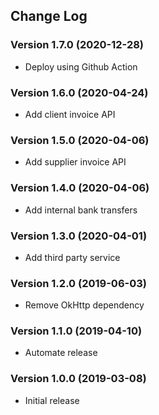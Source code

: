 ## Change Log
### Version 1.7.0 (2020-12-28)
- Deploy using Github Action
### Version 1.6.0 (2020-04-24)
- Add client invoice API 
### Version 1.5.0 (2020-04-06)
- Add supplier invoice API 
### Version 1.4.0 (2020-04-06)
- Add internal bank transfers
### Version 1.3.0 (2020-04-01)
- Add third party service
### Version 1.2.0 (2019-06-03)
- Remove OkHttp dependency
### Version 1.1.0 (2019-04-10)
- Automate release
### Version 1.0.0 (2019-03-08)
- Initial release
